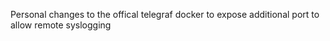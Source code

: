 Personal changes to the offical telegraf docker to expose additional port to allow remote syslogging
